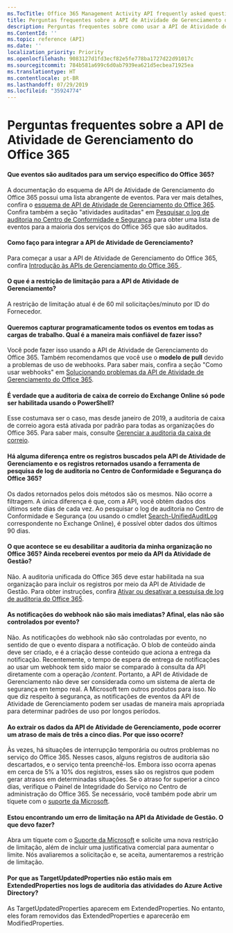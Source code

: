 ```yaml
---
ms.TocTitle: Office 365 Management Activity API frequently asked questions
title: Perguntas frequentes sobre a API de Atividade de Gerenciamento do Office 365
description: Perguntas frequentes sobre como usar a API de Atividade de Gerenciamento do Office 365
ms.ContentId: ''
ms.topic: reference (API)
ms.date: ''
localization_priority: Priority
ms.openlocfilehash: 9083127d1fd3ecf82e5fe778ba1727d22d91017c
ms.sourcegitcommit: 784b581a699c6d0ab7939ea621d5ecbea71925ea
ms.translationtype: HT
ms.contentlocale: pt-BR
ms.lasthandoff: 07/29/2019
ms.locfileid: "35924774"
---
```

# <a name="office-365-management-activity-api-frequently-asked-questions"></a>Perguntas frequentes sobre a API de Atividade de Gerenciamento do Office 365

#### <a name="what-events-are-audited-for-a-specific-office-365-service"></a>Que eventos são auditados para um serviço específico do Office 365?

A documentação do esquema de API de Atividade de Gerenciamento do Office 365 possui uma lista abrangente de eventos. Para ver mais detalhes, confira o [esquema de API de Atividade de Gerenciamento do Office 365](office-365-management-activity-api-schema.md). Confira também a seção "atividades auditadas" em [Pesquisar o log de auditoria no Centro de Conformidade e Segurança](https://docs.microsoft.com/pt-BR/office365/securitycompliance/search-the-audit-log-in-security-and-compliance#audited-activities) para obter uma lista de eventos para a maioria dos serviços do Office 365 que são auditados.

#### <a name="how-do-i-onboard-to-the-management-activity-api"></a>Como faço para integrar a API de Atividade de Gerenciamento?

Para começar a usar a API de Atividade de Gerenciamento do Office 365, confira [ Introdução às APIs de Gerenciamento do Office 365 ](get-started-with-office-365-management-apis.md).
 
#### <a name="what-is-the-throttling-limit-for-the--management-activity-api"></a>O que é a restrição de limitação para a API de Atividade de Gerenciamento?

A restrição de limitação atual é de 60 mil solicitações/minuto por ID do Fornecedor. 

#### <a name="we-want-to-programmatically-capture-all-events-in-all-workloads-what-is-the-most-reliable-way-to-do-this"></a>Queremos capturar programaticamente todos os eventos em todas as cargas de trabalho. Qual é a maneira mais confiável de fazer isso?

Você pode fazer isso usando a API de Atividade de Gerenciamento do Office 365. Também recomendamos que você use o **modelo de pull** devido a problemas de uso de webhooks. Para saber mais, confira a seção "Como usar webhooks" em [ Solucionando problemas da API de Atividade de Gerenciamento do Office 365](troubleshooting-the-office-365-management-activity-api.md#using-webhooks).

#### <a name="is-it-true-that-mailbox-auditing-in-exchange-online-can-only-be-enabled-by-using-powershell"></a>É verdade que a auditoria de caixa de correio do Exchange Online só pode ser habilitada usando o PowerShell?

Esse costumava ser o caso, mas desde janeiro de 2019, a auditoria de caixa de correio agora está ativada por padrão para todas as organizações do Office 365. Para saber mais, consulte [Gerenciar a auditoria da caixa de correio](https://docs.microsoft.com/office365/securitycompliance/enable-mailbox-auditing).

#### <a name="are-there-any-differences-in-the-records-that-are-fetched-by-the-management-activity-api-versus-the-records-that-are-returned-by-using-the-audit-log-search-tool-in-the-office-365-security--compliance-center"></a>Há alguma diferença entre os registros buscados pela API de Atividade de Gerenciamento e os registros retornados usando a ferramenta de pesquisa de log de auditoria no Centro de Conformidade e Segurança do Office 365?

Os dados retornados pelos dois métodos são os mesmos. Não ocorre a filtragem. A única diferença é que, com a API, você obtém dados dos últimos sete dias de cada vez. Ao pesquisar o log de auditoria no Centro de Conformidade e Segurança (ou usando o cmdlet [Search-UnifiedAuditLog](https://docs.microsoft.com/powershell/module/exchange/policy-and-compliance-audit/search-unifiedauditlog) correspondente no Exchange Online), é possível obter dados dos últimos 90 dias. 

#### <a name="what-happens-if-i-disable-auditing-for-my-office-365-organization-will-i-still-get-events-via-the-management-activity-api"></a>O que acontece se eu desabilitar a auditoria da minha organização no Office 365? Ainda receberei eventos por meio da API da Atividade de Gestão?

Não. A auditoria unificada do Office 365 deve estar habilitada na sua organização para incluir os registros por meio da API de Atividade de Gestão. Para obter instruções, confira [Ativar ou desativar a pesquisa de log de auditoria do Office 365](https://docs.microsoft.com/office365/securitycompliance/turn-audit-log-search-on-or-off).

#### <a name="arent-webhook-notifications-more-immediate-after-all-arent-they-event-driven"></a>As notificações do webhook não são mais imediatas? Afinal, elas não são controlados por evento?

Não. As notificações do webhook não são controladas por evento, no sentido de que o evento dispara a notificação. O blob de conteúdo ainda deve ser criado, e é a criação desse conteúdo que aciona a entrega da notificação. Recentemente, o tempo de espera de entrega de notificações ao usar um webhook tem sido maior se comparado à consulta da API diretamente com a operação */content*. Portanto, a API de Atividade de Gerenciamento não deve ser considerada como um sistema de alerta de segurança em tempo real. A Microsoft tem outros produtos para isso. No que diz respeito à segurança, as notificações de eventos da API de Atividade de Gerenciamento podem ser usadas de maneira mais apropriada para determinar padrões de uso por longos períodos.

#### <a name="when-pulling-the-data-from-the-management-activity-api-there-is-sometimes-a-delay-of-more-than-3-to-5-days-why-is-this"></a>Ao extrair os dados da API de Atividade de Gerenciamento, pode ocorrer um atraso de mais de três a cinco dias. Por que isso ocorre?

Às vezes, há situações de interrupção temporária ou outros problemas no serviço do Office 365. Nesses casos, alguns registros de auditoria são descartados, e o serviço tenta preenchê-los. Embora isso ocorra apenas em cerca de 5% a 10% dos registros, esses são os registros que podem gerar atrasos em determinadas situações. Se o atraso for superior a cinco dias, verifique o Painel de Integridade do Serviço no Centro de administração do Office 365. Se necessário, você também pode abrir um tíquete com o [suporte da Microsoft](https://support.office.com/article/contact-support-for-business-products-admin-help-32a17ca7-6fa0-4870-8a8d-e25ba4ccfd4b#ID0EAADAAA=online).

#### <a name="im-encountering-a-throttling-error-in-the-management-activity-api-what-should-i-do"></a>Estou encontrando um erro de limitação na API da Atividade de Gestão. O que devo fazer?

Abra um tíquete com o [Suporte da Microsoft](https://support.office.com/article/contact-support-for-business-products-admin-help-32a17ca7-6fa0-4870-8a8d-e25ba4ccfd4b#ID0EAADAAA=online) e solicite uma nova restrição de limitação, além de incluir uma justificativa comercial para aumentar o limite. Nós avaliaremos a solicitação e, se aceita, aumentaremos a restrição de limitação.

#### <a name="why-are-targetupdatedproperties-no-longer-in-extendedproperties-in-the-audit-logs-for-azure-active-directory-activities"></a>Por que as TargetUpdatedProperties não estão mais em ExtendedProperties nos logs de auditoria das atividades do Azure Active Directory?

As TargetUpdatedProperties aparecem em ExtendedProperties. No entanto, eles foram removidos das ExtendedProperties e aparecerão em ModifiedProperties.
